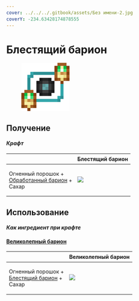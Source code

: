 ```yaml
---
cover: ../../../.gitbook/assets/Без имени-2.jpg
coverY: -234.63428174878555
---
```


# Блестящий барион

<figure><img src="../../../.gitbook/assets/baryon_3_128.png" alt=""><figcaption></figcaption></figure>

## Получение

#### _Крафт_

| ㅤ                                                                                     | Блестящий барион                            |
| ------------------------------------------------------------------------------------- | ------------------------------------------- |
| <p>Огненный порошок +<br><a href="baryon_2.md">Обработанный барион</a> +<br>Сахар</p> | ![](../../../.gitbook/assets/baryon\_3.png) |

## Использование

#### _Как ингредиент при крафте_

#### [Великолепный барион](baryon\_4.md)

| ㅤ                                                                                  | Великолепный барион                         |
| ---------------------------------------------------------------------------------- | ------------------------------------------- |
| <p>Огненный порошок +<br><a href="baryon_3.md">Блестящий барион</a> +<br>Сахар</p> | ![](../../../.gitbook/assets/baryon\_4.png) |
